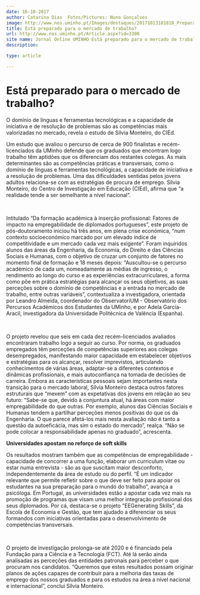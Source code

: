 ```yaml
---
date: 16-10-2017
author: Catarina Dias  Fotos/Pictures: Nuno Gonçalves
image: http://www.nos.uminho.pt/Images/destaques/20171013181818_Preparadomercadonastroeniyadevushkalico7089.jpg
title: Está preparado para o mercado de trabalho?
url: http://www.nos.uminho.pt/Article.aspx?id=3300
site name: Jornal Online UMINHO Está preparado para o mercado de trabalho?
description: 

type: article

---
```

# Está preparado para o mercado de trabalho?


  

O domínio de línguas e ferramentas tecnológicas e a capacidade de iniciativa e de resolução de problemas são as competências mais valorizadas no mercado, revela o estudo de Sílvia Monteiro, do CIEd.

Um estudo que avaliou o percurso de cerca de 900 finalistas e recém-licenciados da UMinho defende que os graduados que encontram logo trabalho têm aptidões que os diferenciam dos restantes colegas. As mais determinantes são as competências práticas e transversais, como o domínio de línguas e ferramentas tecnológicas, a capacidade de iniciativa e a resolução de problemas. Uma das dificuldades sentidas pelos jovens adultos relaciona-se com as estratégias de procura de emprego. Sílvia Monteiro, do Centro de Investigação em Educação (CIEd), afirma que “a realidade tende a ser semelhante a nível nacional”.

 

Intitulado “Da formação académica à inserção profissional: Fatores de impacto na empregabilidade de diplomados portugueses”, este projeto de pós-doutoramento iniciou há três anos, em plena crise económica, “num contexto socioeconómico marcado por um elevado índice de competitividade e um mercado cada vez mais exigente”. Foram inquiridos alunos das áreas da Engenharia, da Economia, do Direito e das Ciências Sociais e Humanas, com o objetivo de cruzar um conjunto de fatores no momento final de formação e 18 meses depois: “Auscultou-se o percurso académico de cada um, nomeadamente as médias de ingresso, o rendimento ao longo do curso e as experiências extracurriculares, a forma como põe em prática estratégias para alcançar os seus objetivos, as suas perceções sobre o domínio de competências e a entrada no mercado de trabalho, entre outras variáveis”, contextualiza a investigadora, orientada por Leandro Almeida, coordenador do ObservatoriUM - Observatório dos Percursos Académicos dos Estudantes da UMinho, e por Adela García-Aracil, investigadora da Universidade Politécnica de Valência (Espanha).

 

O projeto revelou que seis em cada dez recém-licenciados avaliados encontraram trabalho logo a seguir ao curso. Por norma, os graduados empregados têm perceções de competências superiores aos colegas desempregados, manifestando maior capacidade em estabelecer objetivos e estratégias para os alcançar, resolver imprevistos, articulando conhecimentos de várias áreas, adaptar-se a diferentes contextos e dinâmicas profissionais, e mais autoconfiança na tomada de decisões de carreira. Embora as características pessoais sejam importantes nesta transição para o mercado laboral, Sílvia Monteiro destaca outros fatores estruturais que “mexem” com as expetativas dos jovens em relação ao seu futuro: “Sabe-se que, devido à conjuntura atual, há áreas com maior empregabilidade do que outras. Por exemplo, alunos das Ciências Sociais e Humanas tendem a partilhar perceções menos positivas do que os da Engenharia. O que parece afetá-los mais nesta avaliação não é tanto a questão da autoeficácia, mas sim o estado do mercado”, realça. “Não se pode colocar a responsabilidade apenas no graduado”, acrescenta.

**Universidades apostam no reforço de soft skills** 
 

Os resultados mostram também que as competências de empregabilidade - capacidade de concorrer a uma função, elaborar um curriculum vitae ou estar numa entrevista - são as que suscitam maior desconforto, independentemente da área de estudo ou do perfil. “É um indicador relevante que permite refletir sobre o que deve ser feito para apoiar os estudantes na sua preparação para o mundo do trabalho”, avança a psicóloga. Em Portugal, as universidades estão a apostar cada vez mais na promoção de programas que visam uma melhor integração profissional dos seus diplomados. Por cá, destaca-se o projeto “EEGenerating Skills”, da Escola de Economia e Gestão, que tem ajudado a diferenciar os seus formandos com iniciativas orientadas para o desenvolvimento de competências transversais. 

 

O projeto de investigação prolonga-se até 2020 e é financiado pela Fundação para a Ciência e a Tecnologia (FCT). Até lá serão ainda analisadas as perceções das entidades patronais para perceber o que procuram nos candidatos. “Queremos que estes resultados possam originar planos de ações capazes de contribuir para a melhoria das taxas de emprego dos nossos graduados e para os estudos na área a nível nacional e internacional”, conclui Sílvia Monteiro.
 

 

